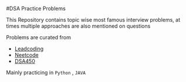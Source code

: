 #DSA Practice Problems

This Repository contains topic wise most famous interview problems, at times multiple approaches are also mentioned on 
questions


Problems are curated from 
* [Leadcoding](https://leadcoding.in/dsa-sheet/)
* [Neetcode](https://neetcode.io/)
* [DSA450](https://450dsa.com/)


Mainly practicing in  ``` Python ``` , ``` JAVA ``` 

